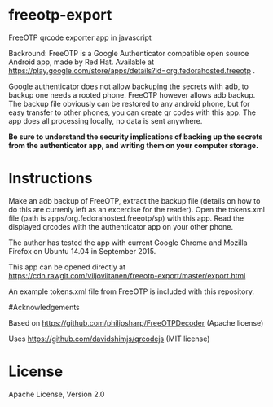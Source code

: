 # freeotp-export

FreeOTP qrcode exporter app in javascript

Backround: FreeOTP is a Google Authenticator compatible open source Android app, made by Red Hat. Available at https://play.google.com/store/apps/details?id=org.fedorahosted.freeotp .

Google authenticator does not allow backuping the secrets with adb, to backup one needs a rooted phone. FreeOTP however allows adb backup. The backup file obviously can be restored to any android phone, but for easy transfer to other phones, you can create qr codes with this app. The app does all processing locally, no data is sent anywhere. 

__Be sure to understand the security implications of backing up the secrets from the authenticator app, and writing them on your computer storage.__

# Instructions

Make an adb backup of FreeOTP, extract the backup file (details on how to do this are currenly left as an excercise for the reader). Open the tokens.xml file (path is apps/org.fedorahosted.freeotp/sp) with this app. Read the displayed qrcodes with the authenticator app on your other phone.

The author has tested the app with current Google Chrome and Mozilla Firefox on Ubuntu 14.04 in September 2015.

This app can be opened directly at https://cdn.rawgit.com/viljoviitanen/freeotp-export/master/export.html 

An example tokens.xml file from FreeOTP is included with this repository.

#Acknowledgements

Based on https://github.com/philipsharp/FreeOTPDecoder (Apache license)

Uses https://github.com/davidshimjs/qrcodejs (MIT license)

# License

Apache License, Version 2.0

